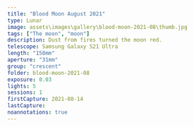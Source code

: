 ```yaml
---
title: "Blood Moon August 2021"
type: Lunar
image: assets\images\gallery\blood-moon-2021-08\thumb.jpg
tags: ["The moon", "moon"]
description: Dust from fires turned the moon red.
telescope: Samsung Galaxy S21 Ultra 
length: "150mm"
aperture: "31mm"
group: "crescent"
folder: blood-moon-2021-08
exposure: 0.03  
lights: 5
sessions: 1
firstCapture: 2021-08-14
lastCapture:
noannotations: true
---
```

